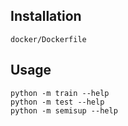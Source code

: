## Installation
```
docker/Dockerfile
```

## Usage
```
python -m train --help
python -m test --help
python -m semisup --help
```
